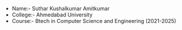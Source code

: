 - Name:- Suthar Kushalkumar Amitkumar
- College:- Ahmedabad University
- Course:- Btech in Computer Science and Engineering (2021-2025)


<!---
Suthar-Kushalkumar/Suthar-Kushalkumar is a ✨ special ✨ repository because its `README.md` (this file) appears on your GitHub profile.
You can click the Preview link to take a look at your changes.
--->

